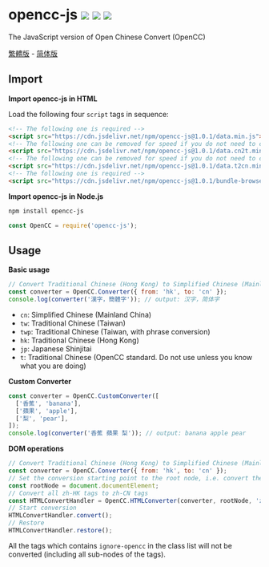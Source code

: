 # opencc-js [![](https://badge.fury.io/js/opencc-js.svg)](https://www.npmjs.com/package/opencc-js) [![](https://github.com/nk2028/opencc-js/workflows/Test/badge.svg)](https://github.com/nk2028/opencc-js/actions?query=workflow%3ATest) [![](https://data.jsdelivr.com/v1/package/npm/opencc-js/badge)](https://www.jsdelivr.com/package/npm/opencc-js)

The JavaScript version of Open Chinese Convert (OpenCC)

[繁體版](README-zh-TW.md) - [简体版](README-zh-CN.md)

## Import

**Import opencc-js in HTML**

Load the following four `script` tags in sequence:

```html
<!-- The following one is required -->
<script src="https://cdn.jsdelivr.net/npm/opencc-js@1.0.1/data.min.js"></script>
<!-- The following one can be removed for speed if you do not need to convert from Simplified Chinese to Traditional Chinese -->
<script src="https://cdn.jsdelivr.net/npm/opencc-js@1.0.1/data.cn2t.min.js"></script>
<!-- The following one can be removed for speed if you do not need to convert from Traditional Chinese to Simplified Chinese -->
<script src="https://cdn.jsdelivr.net/npm/opencc-js@1.0.1/data.t2cn.min.js"></script>
<!-- The following one is required -->
<script src="https://cdn.jsdelivr.net/npm/opencc-js@1.0.1/bundle-browser.min.js"></script>
```

**Import opencc-js in Node.js**

```sh
npm install opencc-js
```

```javascript
const OpenCC = require('opencc-js');
```

## Usage

**Basic usage**

```javascript
// Convert Traditional Chinese (Hong Kong) to Simplified Chinese (Mainland China)
const converter = OpenCC.Converter({ from: 'hk', to: 'cn' });
console.log(converter('漢字，簡體字')); // output: 汉字，简体字
```

- `cn`: Simplified Chinese (Mainland China)
- `tw`: Traditional Chinese (Taiwan)
- `twp`: Traditional Chinese (Taiwan, with phrase conversion)
- `hk`: Traditional Chinese (Hong Kong)
- `jp`: Japanese Shinjitai
- `t`: Traditional Chinese (OpenCC standard. Do not use unless you know what you are doing)

**Custom Converter**

```javascript
const converter = OpenCC.CustomConverter([
  ['香蕉', 'banana'],
  ['蘋果', 'apple'],
  ['梨', 'pear'],
]);
console.log(converter('香蕉 蘋果 梨')); // output: banana apple pear
```

**DOM operations**

```javascript
// Convert Traditional Chinese (Hong Kong) to Simplified Chinese (Mainland China)
const converter = OpenCC.Converter({ from: 'hk', to: 'cn' });
// Set the conversion starting point to the root node, i.e. convert the whole page
const rootNode = document.documentElement;
// Convert all zh-HK tags to zh-CN tags
const HTMLConvertHandler = OpenCC.HTMLConverter(converter, rootNode, 'zh-HK', 'zh-CN');
// Start conversion
HTMLConvertHandler.convert();
// Restore
HTMLConvertHandler.restore();
```

All the tags which contains `ignore-opencc` in the class list will not be converted (including all sub-nodes of the tags).
